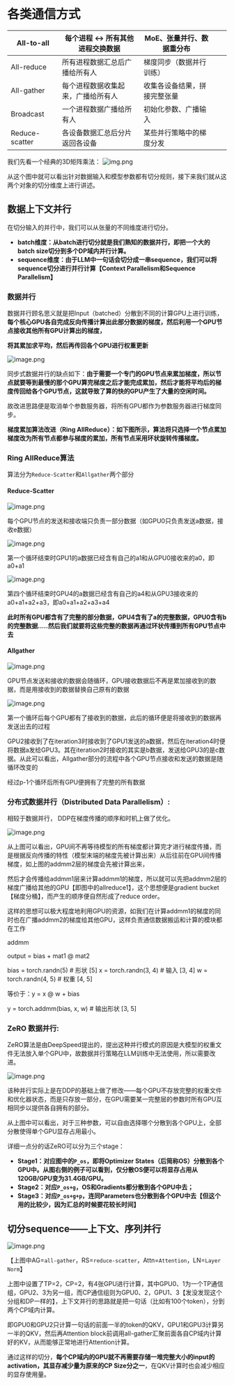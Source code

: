 # 各类通信方式


| All-to-all     | 每个进程 ↔ 所有其他进程交换数据   | MoE、张量并行、数据重分布    |  |  |
| -------------- | ---------------------------------- | ---------------------------- | - | - |
| All-reduce     | 所有进程数据汇总后广播给所有人     | 梯度同步（数据并行训练）     |  |  |
| All-gather     | 每个进程数据收集起来，广播给所有人 | 收集各设备结果，拼接完整张量 |  |  |
| Broadcast      | 一个进程数据广播给所有人           | 初始化参数、广播输入         |  |  |
| Reduce-scatter | 各设备数据汇总后分片返回各设备     | 某些并行策略中的梯度分发     |  |  |

我们先看一个经典的3D矩阵乘法：
![img.png](img.png)

从这个图中就可以看出针对数据输入和模型参数都有切分规则，接下来我们就从这两个对象的切分维度上进行讲述。

## 数据上下文并行


在切分输入的并行中，我们可以从张量的不同维度进行切分。

* **batch维度：从batch进行切分就是我们熟知的数据并行，即把一个大的batch size切分到多个DP域内并行计算。**
* **sequence维度：由于LLM中一句话会切分成一串sequence，我们可以将sequence切分进行并行计算【Context Parallelism和Sequence Parallelism】**

### 数据并行


数据并行顾名思义就是把Input（batched）分散到不同的计算GPU上进行训练，**每个核心GPU各自完成反向传播计算出此部分数据的梯度，然后利用一个GPU节点接收其他所有GPU计算出的梯度，**

**将其累加求平均，然后再传回各个GPU进行权重更新**

![image.png](assets/image.png)


同步式数据并行的缺点如下：**由于需要一个专门的GPU节点来累加梯度，所以节点就要等到最慢的那个GPU算完梯度之后才能完成累加，然后才能将平均后的梯度传回给各个GPU节点，这就导致了算的快的GPU产生了大量的空闲时间。**

故改进思路便是取消单个参数服务器，将所有GPU都作为参数服务器进行梯度同步。

**梯度累加算法改进（Ring AllReduce）：如下图所示，算法将只选择一个节点累加梯度改为所有节点都参与梯度的累加，所有节点采用环状旋转传播梯度。**

### Ring AllReduce算法

算法分为`Reduce-Scatter`和`Allgather`两个部分

#### Reduce-Scatter

![image.png](assets/image2.png)

每个GPU节点的发送和接收端只负责一部分数据（如GPU0只负责发送a数据，接收e数据）

![image.png](assets/imagefdsa.png)

第一个循环结束时GPU1的a数据已经含有自己的a1和从GPU0接收来的a0，即a0+a1

![image.png](assets/imag432e.png)

第四个循环结束时GPU4的a数据已经含有自己的a4和从GPU3接收来的a0+a1+a2+a3，即a0+a1+a2+a3+a4

**此时所有GPU都含有了完整的部分数据，GPU4含有了a的完整数据，GPU0含有b的完整数据.....然后我们就要将这些完整的数据再通过环状传播到所有GPU节点中去**


#### Allgather

![image.png](assets/image2323.png)

GPU节点发送和接收的数据会随循环，GPU接收数据后不再是累加接收到的数据，而是用接收到的数据替换自己原有的数据

![image.png](assets/image222.png)

第一个循环后每个GPU都有了接收到的数据，此后的循环便是将接收到的数据再发送出去的过程



GPU2接收到了在iteration3时接收到了GPU1发送的a数据，然后在iteration4时便将数据a发给GPU3。其在iteration2时接收的其实是b数据，发送给GPU3的是c数据。从此可以看出，Allgather部分的流程中各个GPU节点接收和发送的数据是随循环改变的


经过p-1个循环后所有GPU便拥有了完整的所有数据


### 分布式数据并行（Distributed Data Parallelism）:

相较于数据并行， DDP在梯度传播的顺序和时机上做了优化。

![image.png](assets/image222222.png)


从上图可以看出，GPU间不再等待模型的所有梯度都计算完才进行梯度传播，而是根据反向传播的特性（模型末端的梯度先被计算出来）从后往前在GPU间传播梯度，如上图的addmm2层的梯度会先被计算出来，

然后才会传播给addmm1层来计算addmm1的梯度，所以就可以先把addmm2层的梯度广播给其他的GPU【即图中的allreduce1】，这个思想便是gradient bucket【梯度分桶】，而产生的顺序便自然形成了reduce order。

这样的思想可以极大程度地利用GPU的资源，如我们在计算addmm1的梯度的同时也在广播addmm2的梯度给其他GPU，这样负责通信数据搬运和计算的模块都在工作

addmm

output = bias + mat1 @ mat2

bias = torch.randn(5)        # 形状 [5]
x = torch.randn(3, 4)        # 输入 [3, 4]
w = torch.randn(4, 5)        # 权重 [4, 5]

等价于：y = x @ w + bias

y = torch.addmm(bias, x, w)  # 输出形状 [3, 5]


### ZeRO 数据并行:

ZeRO算法是由DeepSpeed提出的，提出这种并行模式的原因是大模型的权重文件无法放入单个GPU中，故数据并行策略在LLM训练中无法使用，所以需要改进。

![image.png](assets/imageqdsa.png)


该种并行实际上是在DDP的基础上做了修改——每个GPU不存放完整的权重文件和优化器状态，而是只存放一部分，在GPU需要某一完整层的参数时所有GPU互相同步以提供各自拥有的部分。

从上图中可以看出，对于三种参数，可以自由选择哪个分散到各个GPU上，全部分散使得单个GPU显存占用最小。

详细一点分的话ZeRO可以分为三个stage：

* **Stage1：对应图中的`P_os`，即将Optimizer States（后简称OS）分散到各个GPU中。从图右侧的例子可以看到，仅分散OS便可以将显存占用从120GB/GPU变为31.4GB/GPU。**
* **Stage2：对应`P_os+g`，OS和Gradients都分散到各个GPU中去；**
* **Stage3：对应`P_os+g+p`，连同Parameters也分散到各个GPU中去【但这个用的比较少，因为汇总的时候要花较长时间】**


## 切分sequence——上下文、序列并行


![image.png](assets/image5643543.png)


【上图中AG=`all-gather`，RS=`reduce-scatter`，Attn=`Attention`，LN=`Layer Norm`】

上图中设置了TP=2，CP=2，有4张GPU进行计算，其中GPU0、1为一个TP通信组，GPU2、3为另一组，而CP通信组则为GPU0、2，GPU1、3【发没发现这个分组和DP一样的】，上下文并行的思路就是把一句话（比如有100个token），分到两个CP域内计算。

即GPU0和GPU2只计算一句话的前面一半的token的QKV，GPU1和GPU3计算另一半的QKV，然后再Attention block前调用all-gather汇聚前面各自CP域内计算好的KV，从而能够正常地进行Attention计算。

通过这样的切分，**每个CP域内的GPU就不再需要存储一堆完整大小的input的activation，其显存减少量为原来的CP Size分之一**，在QKV计算时也会减少相应的显存使用量。

